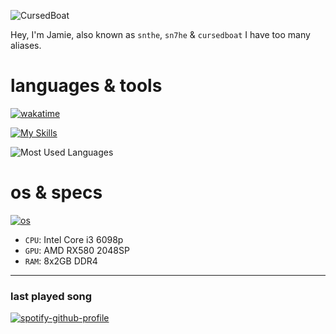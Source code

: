 ![CursedBoat](https://i.ibb.co/pxZcwKr/cursedboat.png)



Hey, I'm Jamie, also known as `snthe`, `sn7he` & `cursedboat`
I have too many aliases.

# languages & tools
[![wakatime](https://wakatime.com/badge/user/39b84677-b2b8-404d-8185-3cec87071def.svg)](https://wakatime.com/@39b84677-b2b8-404d-8185-3cec87071def)

[![My Skills](https://skillicons.dev/icons?i=rust,cs,dotnet,python,ts,nodejs,bun,express,sqlite,mongodb,bash,zsh)](https://skillicons.dev)

![Most Used Languages](https://github-readme-stats.vercel.app/api/top-langs/?username=cursedboat&layout=compact&theme=dark)

# os & specs

[![os](https://skillicons.dev/icons?i=windows,arch,ubuntu)](https://skillicons.dev)
- `CPU`: Intel Core i3 6098p
- `GPU`: AMD RX580 2048SP
- `RAM`: 8x2GB DDR4

---
### last played song

[![spotify-github-profile](https://spotify-github-profile.kittinanx.com/api/view?uid=g2lqgpmd6ffpfgsm1nv0y3dle&cover_image=true&theme=natemoo-re&show_offline=false&background_color=121212&interchange=false&bar_color=53b14f&bar_color_cover=false)](https://spotify-github-profile.kittinanx.com/api/view?uid=g2lqgpmd6ffpfgsm1nv0y3dle&redirect=true)
